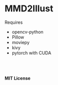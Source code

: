 # MMD2Illust

Requires  
- opencv-python  
- Pillow  
- moviepy  
- kivy  
- pytorch with CUDA  
  
<br /><br /><br />
**MIT License**
